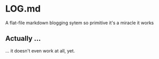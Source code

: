 # LOG.md
A flat-file markdown blogging sytem so primitive it's a miracle it works
## Actually ...
... it doesn't even work at all, yet.